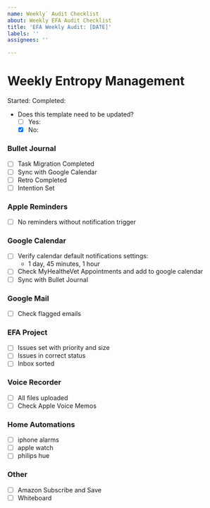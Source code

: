 ```yaml
---
name: Weekly` Audit Checklist
about: Weekly EFA Audit Checklist
title: 'EFA Weekly Audit: [DATE]'
labels: ''
assignees: ''

---
```


# Weekly Entropy Management

Started:
Completed:

- Does this template need to be updated?
  - [ ] Yes:
  - [x] No:

### Bullet Journal

- [ ] Task Migration Completed
- [ ] Sync with Google Calendar
- [ ] Retro Completed
- [ ] Intention Set

### Apple Reminders

- [ ] No reminders without notification trigger

### Google Calendar

- [ ] Verify calendar default notifications settings:
  - 1 day, 45 minutes, 1 hour
- [ ] Check MyHealtheVet Appointments and add to google calendar
- [ ] Sync with Bullet Journal

### Google Mail

- [ ] Check flagged emails

### EFA Project

- [ ] Issues set with priority and size
- [ ] Issues in correct status
- [ ] Inbox sorted

### Voice Recorder

- [ ] All files uploaded
- [ ] Check Apple Voice Memos

### Home Automations

- [ ] iphone alarms
- [ ] apple watch
- [ ] philips hue

### Other

- [ ] Amazon Subscribe and Save
- [ ] Whiteboard
